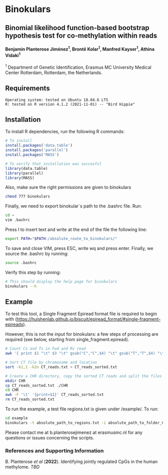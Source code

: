 # Binokulars
## Binomial likelihood function-based bootstrap hypothesis test for co-methylation within reads


#### Benjamin Planterose Jiménez<sup>1</sup>, Brontë Kolar<sup>1</sup>, Manfred Kayser<sup>1</sup>, Athina Vidaki<sup>1</sup>

<sup>1</sup> Department of Genetic Identification, Erasmus MC University Medical Center Rotterdam, Rotterdam, the Netherlands.


## Requirements

    Operating system: tested on Ubuntu 18.04.6 LTS
    R: tested on R version 4.1.2 (2021-11-01) -- "Bird Hippie"


## Installation

To install R dependencies, run the following R commands:

```r
# To install
install.packages('data.table')
install.packages('parallel')
install.packages('MASS')

# To verify that installation was succesful
library(data.table)
library(parallel)
library(MASS)
```

Also, make sure the right permissions are given to binokulars

```bash
chmod 777 binokulars
```

Finally, we need to export binokular´s path to the .bashrc file. Run:

```bash
cd ~
vim .bashrc
```

Press I to insert text and write at the end of the file the following line:
```bash
export PATH="$PATH:/absolute_route_to_binokulars/"
```
To save and close VIM, press ESC, write wq and press enter. Finally, we source the .bashrc by running:

```bash
source .bashrc
```

Verify this step by running:

```bash
# This should display the help page for binokulars
binokulars --h
```

## Example

To test this tool, a Single Fragment Epiread format file is required to begin with (https://huishenlab.github.io/biscuit/epiread_format/#single-fragment-epireads).

However, this is not the input for binokulars: a few steps of processing are required (see below, starting from single_fragment.epiread).

```bash
# Count Cs and Ts in Fwd and Rv read
awk '{ print $1 "\t" $3 "\t" gsub("C","C",$4) "\t" gsub("T","T",$4) "\t" gsub("C","C",$8) "\t" gsub("T","T",$8)}' single_fragment.epiread > CT_reads.txt

# Sort CT file by chromosome and location
sort -k1,1 -k2n CT_reads.txt > CT_reads_sorted.txt

# Create a CHR directory, copy the sorted CT reads and split the files into different chromosomes. Remove copy of the sorted reads.
mkdir CHR
cp CT_reads_sorted.txt ./CHR
cd CHR
awk -F '\t' '{print>$1}' CT_reads_sorted.txt
rm CT_reads_sorted.txt
```

To run the example, a test file regions.txt is given under /example/. To run:

```bash
cd example
binokulars -t absolute_path_to_regions.txt -i absolute_path_to_folder_CHR -l 200 -N 1000 -f 500 -R 4 -o test_results -c 4
```

Please contact me at b.planterosejimenez at erasmusmc.nl for any questions or issues concerning the scripts.

### References and Supporting Information
B. Planterose *et al* (**2022**). Identifying jointly regulated CpGs in the human methylome. *TBD*






